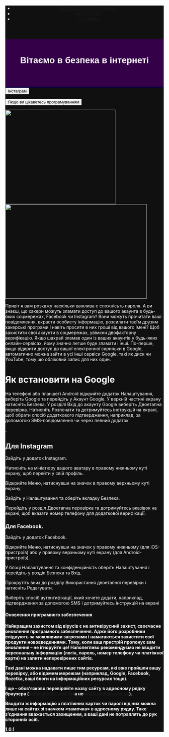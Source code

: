 <!DOCTYPE html>
<div style="background-color: #101010; color: white;">
    <head>
  
   <meta charset="UTF-8">
  <meta name="description" content="Безпека в інтернеті сайт по Безпеці на українській мові">
   <title>Безпека в інтернеті</title>
  <link href="https://cdn.jsdelivr.net/npm/bootstrap@5.0.0-beta1/dist/css/bootstrap.min.css" rel="stylesheet" integrity="sha384-giJF6kkoqNQ00vy+HMDP7azOuL0xtbfIcaT9wjKHr8RbDVddVHyTfAAsrekwKmP1" crossorigin="anonymous"> 
 <link rel=" stylesheet" type="text/css"href="style.css">
 </head>
  <body>
  <header>
   <div class="dws-menu">
      <ul class="dws-ul">
         <li class="dws-li"><a href="https://maksimlink185.github.io/ChporaProgramsta/index.html"><i class="fa fa-home" aria-hidden="true"></i>Сайт по ПРОГРАМУВАННЮ</a></li>
         <li class="dws-li"><a href="https://www.instagram.com/ma.rian724/"><i class="fa fa-shopping-cart" aria-hidden="true"></i>ІНСТАГРАМ</a></li>
         <li class="dws-li"><a href="https://maksimlink185.github.io/ChporaProgramsta/index.html"><i class="fa fa-shopping-cart" aria-hidden="true"></i>РЕКЛАМА</a></li>
      </ul>
   </div>
</header>
<div class="header" style="background-color: #340047;
    border-bottom: 3px solid #010047;
    padding-top: 12px;
    padding-bottom: 12px;
    color: white;">
    <header class="container">
    <h1 style="font-family: arial;">Вітаємо в безпека в інтернеті
</h1></header>
  </div>
  <form action="https://www.instagram.com/ma.rian724/" method="get"><button type="submit"style="width=:160px:height:40px;">Інстаграм</button></form>  
<form action="https://maksimlink185.github.io/ChporaProgramsta/index.html" method="get"><button type="submit"style="width=:160px:height:40px;">Якщо ви цікаветесь програмуванням</button></form>  
  <img src= "https://i.ytimg.com/vi/--bFR14G0dI/hqdefault.jpg" width="350px" height= "300px">
  <img src="https://lh3.googleusercontent.com/proxy/Fsyl4dMRntkN8xxwHHZ2nUAKw1A24gJIbJymsuFfAaeVnsZzpEaFGyvLMmp67NY2LjK0E8GhTtxxYMva7Rg8s5L51dRkTpoqZWACCk--qHNfgVtfAhNrOHAAkGO2pxc"width="450px" height= "300px"
    </body><p>Привіт я вам розкажу наскільки важлива є сложнісьть пароля.
А ви  знаєш, що хакери можуть зламати доступ до вашого акаунта в будь-яких соцмережах, Facebook чи Instagram?  Вони можуть прочитати ваші повідомлення, вкрасти особисту інформацію, розсилати твоїм друзям хакерські програми і  навіть просити в них гроші від вашого імені? Щоб захистити свої акаунти в соцмережах, увімкни двофакторну верифікацію.
Якщо шахрай зламав один із ваших акаунтів у будь-яких онлайн-сервісах, йому значно легше буде зламати і інші. По-перше, якщо відкрити доступ до вашої електронної скриньки в Google, автоматично можна зайти в усі інші сервіси Google, такі як диск чи YouTube, тому що обліковий запис для них один. 

<p>
<h1>Як   встановити на Google</h1>
На телефоні або планшеті Android відкрийте додаток Налаштування, виберіть Google та перейдіть у Акаунт Google.
У верхній частині екрану натисніть Безпека.
У розділі Вхід до акаунту Google виберіть Двоетапна перевірка.
Натисніть Розпочати та дотримуйтесь інструкцій на екрані, щоб обрати спосіб додаткового підтвердження, наприклад, за допомогою SMS-повідомлення чи через певний додаток</p>.
<p><h2>Для Instagram</h2>
Зайдіть у додаток Instagram.

Натисніть на мініатюру вашого аватару в правому нижньому куті екрану, щоб перейти у свій профіль.

Відкрийте Меню, натиснувши на значок в правому верхньому куті екрану.

Зайдіть у Налаштування та оберіть вкладку Безпека.

Перейдіть у розділ Двоетапна перевірка та дотримуйтесь вказівок на екрані, щоб вказати номер телефону для додаткової верифікації.</p> 
<p><h3>Для Facebook.</h3>
Зайдіть у додаток Facebook.

Відкрийте Меню, натиснувши на значок у правому нижньому (для iOS-пристроїв) або у правому верхньому куті екрану (для Android-пристроїв).

У блоці Налаштування та конфіденційність оберіть Налаштування і перейдіть у розділ Безпека та Вхід.

Прокрутіть вниз до розділу Використання двоетапної перевірки і натисніть Редагувати.

Виберіть спосіб аутентифікації, який хочете додати, наприклад, підтвердження за допомогою SMS і дотримуйтесь інструкцій на екрані
<h4>
Оновлення програмного забезпечення<h4> 

Найкращим захистом від вірусів є не антивірусний захист, своєчасне оновлення програмного забезпечення. Адже його розробники слідкують за можливими загрозами і намагаються захистити свої продукти нововведеннями. Тому, коли ваш пристрій пропонує вам оновлення – не ігноруйте це!
Наполегливо рекомендуємо не вводити персональну інформацію (логін, пароль, номер телефону чи платіжної карти) на запити неперевірених сайтів.

Такі дані можна надавати лише тим ресурсам, які вже пройшли вашу перевірку, або відомим мережам (наприклад, Google, Facebook, Rozetka, ваші блоги на інформаційних ресурсах тощо).

І ще – обов’язково перевіряйте назву сайту в адресному рядку браузера (www.google.com.ua а не www.goolge.com.ua).

Вводити ж інформацію з платіжних карток чи паролі від них можна лише на сайтах зі значком «замочка» в адресному рядку. Таке з’єднання вважається захищеним, а ваші дані не потраплять до рук сторонніх осіб.

</p>
1.0.1
</p>
  </body>
</div>
</html>
